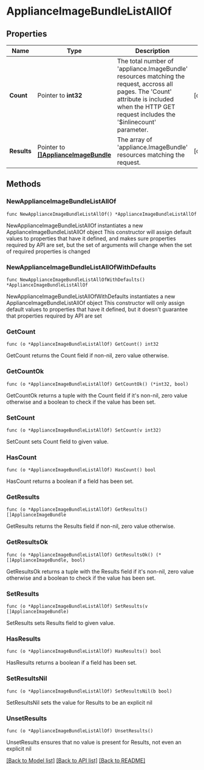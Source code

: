 # ApplianceImageBundleListAllOf

## Properties

Name | Type | Description | Notes
------------ | ------------- | ------------- | -------------
**Count** | Pointer to **int32** | The total number of &#39;appliance.ImageBundle&#39; resources matching the request, accross all pages. The &#39;Count&#39; attribute is included when the HTTP GET request includes the &#39;$inlinecount&#39; parameter. | [optional] 
**Results** | Pointer to [**[]ApplianceImageBundle**](appliance.ImageBundle.md) | The array of &#39;appliance.ImageBundle&#39; resources matching the request. | [optional] 

## Methods

### NewApplianceImageBundleListAllOf

`func NewApplianceImageBundleListAllOf() *ApplianceImageBundleListAllOf`

NewApplianceImageBundleListAllOf instantiates a new ApplianceImageBundleListAllOf object
This constructor will assign default values to properties that have it defined,
and makes sure properties required by API are set, but the set of arguments
will change when the set of required properties is changed

### NewApplianceImageBundleListAllOfWithDefaults

`func NewApplianceImageBundleListAllOfWithDefaults() *ApplianceImageBundleListAllOf`

NewApplianceImageBundleListAllOfWithDefaults instantiates a new ApplianceImageBundleListAllOf object
This constructor will only assign default values to properties that have it defined,
but it doesn't guarantee that properties required by API are set

### GetCount

`func (o *ApplianceImageBundleListAllOf) GetCount() int32`

GetCount returns the Count field if non-nil, zero value otherwise.

### GetCountOk

`func (o *ApplianceImageBundleListAllOf) GetCountOk() (*int32, bool)`

GetCountOk returns a tuple with the Count field if it's non-nil, zero value otherwise
and a boolean to check if the value has been set.

### SetCount

`func (o *ApplianceImageBundleListAllOf) SetCount(v int32)`

SetCount sets Count field to given value.

### HasCount

`func (o *ApplianceImageBundleListAllOf) HasCount() bool`

HasCount returns a boolean if a field has been set.

### GetResults

`func (o *ApplianceImageBundleListAllOf) GetResults() []ApplianceImageBundle`

GetResults returns the Results field if non-nil, zero value otherwise.

### GetResultsOk

`func (o *ApplianceImageBundleListAllOf) GetResultsOk() (*[]ApplianceImageBundle, bool)`

GetResultsOk returns a tuple with the Results field if it's non-nil, zero value otherwise
and a boolean to check if the value has been set.

### SetResults

`func (o *ApplianceImageBundleListAllOf) SetResults(v []ApplianceImageBundle)`

SetResults sets Results field to given value.

### HasResults

`func (o *ApplianceImageBundleListAllOf) HasResults() bool`

HasResults returns a boolean if a field has been set.

### SetResultsNil

`func (o *ApplianceImageBundleListAllOf) SetResultsNil(b bool)`

 SetResultsNil sets the value for Results to be an explicit nil

### UnsetResults
`func (o *ApplianceImageBundleListAllOf) UnsetResults()`

UnsetResults ensures that no value is present for Results, not even an explicit nil

[[Back to Model list]](../README.md#documentation-for-models) [[Back to API list]](../README.md#documentation-for-api-endpoints) [[Back to README]](../README.md)


